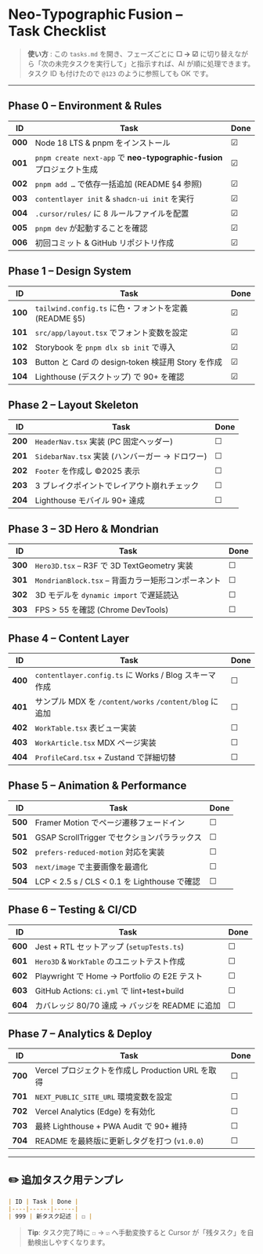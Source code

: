 # Neo‑Typographic Fusion – Task Checklist

> **使い方** : この `tasks.md` を開き、フェーズごとに **☐ → ☑** に切り替えながら「次の未完タスクを実行して」と指示すれば、AI が順に処理できます。タスク ID も付けたので `@123` のように参照しても OK です。

---

## Phase 0 – Environment & Rules

| ID      | Task                                                         | Done |
| ------- | ------------------------------------------------------------ | ---- |
| **000** | Node 18 LTS & pnpm をインストール                                   | ☑    | <!-- done:2025-01-27 -->
| **001** | `pnpm create next-app` で **neo-typographic-fusion** プロジェクト生成 | ☑    | <!-- done:2025-01-27 -->
| **002** | `pnpm add …` で依存一括追加 (README §4 参照)                          | ☑    | <!-- done:2025-01-27 -->
| **003** | `contentlayer init` & `shadcn-ui init` を実行                   | ☑    | <!-- done:2025-01-27 -->
| **004** | `.cursor/rules/` に 8 ルールファイルを配置                              | ☑    | <!-- done:2025-01-27 -->
| **005** | `pnpm dev` が起動することを確認                                        | ☑    | <!-- done:2025-01-27 -->
| **006** | 初回コミット & GitHub リポジトリ作成                                      | ☑    | <!-- done:2025-01-27 -->

## Phase 1 – Design System

| ID      | Task                                        | Done |
| ------- | ------------------------------------------- | ---- |
| **100** | `tailwind.config.ts` に色・フォントを定義 (README §5) | ☑    | <!-- done:2025-01-27 -->
| **101** | `src/app/layout.tsx` でフォント変数を設定             | ☑    | <!-- done:2025-01-27 -->
| **102** | Storybook を `pnpm dlx sb init` で導入          | ☑    | <!-- done:2025-01-27 -->
| **103** | Button と Card の design‑token 検証用 Story を作成  | ☑    | <!-- done:2025-01-27 -->
| **104** | Lighthouse (デスクトップ) で 90+ を確認               | ☑    | <!-- done:2025-01-27 -->

## Phase 2 – Layout Skeleton

| ID      | Task                                | Done |
| ------- | ----------------------------------- | ---- |
| **200** | `HeaderNav.tsx` 実装 (PC 固定ヘッダー)      | ☐    |
| **201** | `SidebarNav.tsx` 実装 (ハンバーガー → ドロワー) | ☐    |
| **202** | `Footer` を作成し ©2025 表示              | ☐    |
| **203** | 3 ブレイクポイントでレイアウト崩れチェック              | ☐    |
| **204** | Lighthouse モバイル 90+ 達成              | ☐    |

## Phase 3 – 3D Hero & Mondrian

| ID      | Task                                    | Done |
| ------- | --------------------------------------- | ---- |
| **300** | `Hero3D.tsx` – R3F で 3D TextGeometry 実装 | ☐    |
| **301** | `MondrianBlock.tsx` – 背面カラー矩形コンポーネント    | ☐    |
| **302** | 3D モデルを `dynamic import` で遅延読込          | ☐    |
| **303** | FPS > 55 を確認 (Chrome DevTools)          | ☐    |

## Phase 4 – Content Layer

| ID      | Task                                            | Done |
| ------- | ----------------------------------------------- | ---- |
| **400** | `contentlayer.config.ts` に Works / Blog スキーマ作成  | ☐    |
| **401** | サンプル MDX を `/content/works` `/content/blog` に追加 | ☐    |
| **402** | `WorkTable.tsx` 表ビュー実装                          | ☐    |
| **403** | `WorkArticle.tsx` MDX ページ実装                     | ☐    |
| **404** | `ProfileCard.tsx` + Zustand で詳細切替               | ☐    |

## Phase 5 – Animation & Performance

| ID      | Task                                     | Done |
| ------- | ---------------------------------------- | ---- |
| **500** | Framer Motion でページ遷移フェードイン               | ☐    |
| **501** | GSAP ScrollTrigger でセクションパララックス          | ☐    |
| **502** | `prefers-reduced-motion` 対応を実装           | ☐    |
| **503** | `next/image` で主要画像を最適化                   | ☐    |
| **504** | LCP < 2.5 s / CLS < 0.1 を Lighthouse で確認 | ☐    |

## Phase 6 – Testing & CI/CD

| ID      | Task                                       | Done |
| ------- | ------------------------------------------ | ---- |
| **600** | Jest + RTL セットアップ (`setupTests.ts`)        | ☐    |
| **601** | `Hero3D` & `WorkTable` のユニットテスト作成          | ☐    |
| **602** | Playwright で Home → Portfolio の E2E テスト    | ☐    |
| **603** | GitHub Actions: `ci.yml` で lint+test+build | ☐    |
| **604** | カバレッジ 80/70 達成 → バッジを README に追加           | ☐    |

## Phase 7 – Analytics & Deploy

| ID      | Task                                 | Done |
| ------- | ------------------------------------ | ---- |
| **700** | Vercel プロジェクトを作成し Production URL を取得 | ☐    |
| **701** | `NEXT_PUBLIC_SITE_URL` 環境変数を設定       | ☐    |
| **702** | Vercel Analytics (Edge) を有効化         | ☐    |
| **703** | 最終 Lighthouse + PWA Audit で 90+ 維持   | ☐    |
| **704** | README を最終版に更新しタグを打つ (`v1.0.0`)      | ☐    |

---

## ✏️ 追加タスク用テンプレ

```markdown
| ID | Task | Done |
|----|------|------|
| 999 | 新タスク記述 | ☐ |
```

> **Tip**: タスク完了時に `☐` → `☑` へ手動変換すると Cursor が「残タスク」を自動検出しやすくなります。